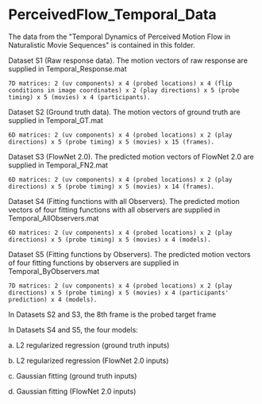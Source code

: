 # PerceivedFlow_Temporal_Data

The data from the "Temporal Dynamics of Perceived Motion Flow in Naturalistic Movie Sequences" is contained in this folder.

Dataset S1 (Raw response data). The motion vectors of raw response are supplied in Temporal_Response.mat 

    7D matrices: 2 (uv components) x 4 (probed locations) x 4 (flip conditions in image coordinates) x 2 (play directions) x 5 (probe timing) x 5 (movies) x 4 (participants).

Dataset S2 (Ground truth data). The motion vectors of ground truth are supplied in Temporal_GT.mat 
    
    6D matrices: 2 (uv components) x 4 (probed locations) x 2 (play directions) x 5 (probe timing) x 5 (movies) x 15 (frames).


Dataset S3 (FlowNet 2.0). The predicted motion vectors of FlowNet 2.0 are supplied in Temporal_FN2.mat 
   
    6D matrices: 2 (uv components) x 4 (probed locations) x 2 (play directions) x 5 (probe timing) x 5 (movies) x 14 (frames).


Dataset S4 (Fitting functions with all Observers). The predicted motion vectors of four fitting functions with all observers are supplied in Temporal_AllObservers.mat 

    6D matrices: 2 (uv components) x 4 (probed locations) x 2 (play directions) x 5 (probe timing) x 5 (movies) x 4 (models).



Dataset S5 (Fitting functions by Observers). The predicted motion vectors of four fitting functions by observers are supplied in Temporal_ByObservers.mat 
    
    7D matrices: 2 (uv components) x 4 (probed locations) x 2 (play directions) x 5 (probe timing) x 5 (movies) x 4 (participants' prediction) x 4 (models).
    
In Datasets S2 and S3, the 8th frame is the probed target frame

In Datasets S4 and S5, the four models:

  a. L2 regularized regression (ground truth inputs)

  b. L2 regularized regression (FlowNet 2.0 inputs)
 
  c. Gaussian fitting (ground truth inputs)
  
  d. Gaussian fitting (FlowNet 2.0 inputs)
